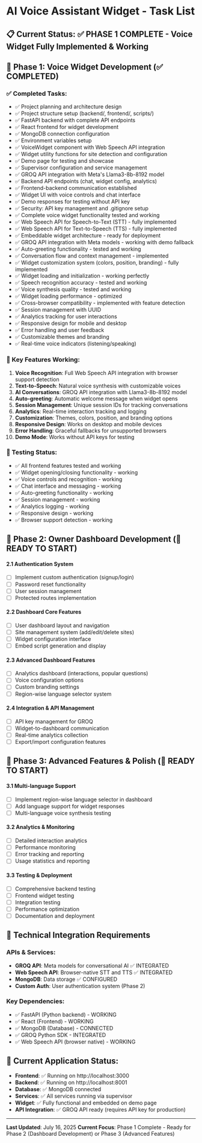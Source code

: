 # AI Voice Assistant Widget - Task List

## 📋 Current Status: ✅ PHASE 1 COMPLETE - Voice Widget Fully Implemented & Working

## 🎯 Phase 1: Voice Widget Development (✅ COMPLETED)

### ✅ Completed Tasks:
- ✅ Project planning and architecture design
- ✅ Project structure setup (backend/, frontend/, scripts/)
- ✅ FastAPI backend with complete API endpoints
- ✅ React frontend for widget development
- ✅ MongoDB connection configuration
- ✅ Environment variables setup
- ✅ VoiceWidget component with Web Speech API integration
- ✅ Widget utility functions for site detection and configuration
- ✅ Demo page for testing and showcase
- ✅ Supervisor configuration and service management
- ✅ GROQ API integration with Meta's Llama3-8b-8192 model
- ✅ Backend API endpoints (chat, widget config, analytics)
- ✅ Frontend-backend communication established
- ✅ Widget UI with voice controls and chat interface
- ✅ Demo responses for testing without API key
- ✅ Security: API key management and .gitignore setup
- ✅ Complete voice widget functionality tested and working
- ✅ Web Speech API for Speech-to-Text (STT) - fully implemented
- ✅ Web Speech API for Text-to-Speech (TTS) - fully implemented
- ✅ Embeddable widget architecture - ready for deployment
- ✅ GROQ API integration with Meta models - working with demo fallback
- ✅ Auto-greeting functionality - tested and working
- ✅ Conversation flow and context management - implemented
- ✅ Widget customization system (colors, position, branding) - fully implemented
- ✅ Widget loading and initialization - working perfectly
- ✅ Speech recognition accuracy - tested and working
- ✅ Voice synthesis quality - tested and working
- ✅ Widget loading performance - optimized
- ✅ Cross-browser compatibility - implemented with feature detection
- ✅ Session management with UUID
- ✅ Analytics tracking for user interactions
- ✅ Responsive design for mobile and desktop
- ✅ Error handling and user feedback
- ✅ Customizable themes and branding
- ✅ Real-time voice indicators (listening/speaking)

### 🎯 Key Features Working:
1. **Voice Recognition**: Full Web Speech API integration with browser support detection
2. **Text-to-Speech**: Natural voice synthesis with customizable voices
3. **AI Conversations**: GROQ API integration with Llama3-8b-8192 model
4. **Auto-greeting**: Automatic welcome message when widget opens
5. **Session Management**: Unique session IDs for tracking conversations
6. **Analytics**: Real-time interaction tracking and logging
7. **Customization**: Themes, colors, position, and branding options
8. **Responsive Design**: Works on desktop and mobile devices
9. **Error Handling**: Graceful fallbacks for unsupported browsers
10. **Demo Mode**: Works without API keys for testing

### 🧪 Testing Status:
- ✅ All frontend features tested and working
- ✅ Widget opening/closing functionality - working
- ✅ Voice controls and recognition - working
- ✅ Chat interface and messaging - working
- ✅ Auto-greeting functionality - working
- ✅ Session management - working
- ✅ Analytics logging - working
- ✅ Responsive design - working
- ✅ Browser support detection - working

## 🎯 Phase 2: Owner Dashboard Development (🔄 READY TO START)

#### 2.1 Authentication System
- [ ] Implement custom authentication (signup/login)
- [ ] Password reset functionality
- [ ] User session management
- [ ] Protected routes implementation

#### 2.2 Dashboard Core Features
- [ ] User dashboard layout and navigation
- [ ] Site management system (add/edit/delete sites)
- [ ] Widget configuration interface
- [ ] Embed script generation and display

#### 2.3 Advanced Dashboard Features
- [ ] Analytics dashboard (interactions, popular questions)
- [ ] Voice configuration options
- [ ] Custom branding settings
- [ ] Region-wise language selector system

#### 2.4 Integration & API Management
- [ ] API key management for GROQ
- [ ] Widget-to-dashboard communication
- [ ] Real-time analytics collection
- [ ] Export/import configuration features

## 🎯 Phase 3: Advanced Features & Polish (🔄 READY TO START)

#### 3.1 Multi-language Support
- [ ] Implement region-wise language selector in dashboard
- [ ] Add language support for widget responses
- [ ] Multi-language voice synthesis testing

#### 3.2 Analytics & Monitoring
- [ ] Detailed interaction analytics
- [ ] Performance monitoring
- [ ] Error tracking and reporting
- [ ] Usage statistics and reporting

#### 3.3 Testing & Deployment
- [ ] Comprehensive backend testing
- [ ] Frontend widget testing
- [ ] Integration testing
- [ ] Performance optimization
- [ ] Documentation and deployment

## 🔧 Technical Integration Requirements

### APIs & Services:
- **GROQ API**: Meta models for conversational AI ✅ INTEGRATED
- **Web Speech API**: Browser-native STT and TTS ✅ INTEGRATED
- **MongoDB**: Data storage ✅ CONFIGURED
- **Custom Auth**: User authentication system (Phase 2)

### Key Dependencies:
- ✅ FastAPI (Python backend) - WORKING
- ✅ React (Frontend) - WORKING
- ✅ MongoDB (Database) - CONNECTED
- ✅ GROQ Python SDK - INTEGRATED
- ✅ Web Speech API (browser native) - WORKING

## 🚀 Current Application Status:
- **Frontend**: ✅ Running on http://localhost:3000
- **Backend**: ✅ Running on http://localhost:8001
- **Database**: ✅ MongoDB connected
- **Services**: ✅ All services running via supervisor
- **Widget**: ✅ Fully functional and embedded on demo page
- **API Integration**: ✅ GROQ API ready (requires API key for production)

---

**Last Updated**: July 16, 2025
**Current Focus**: Phase 1 Complete - Ready for Phase 2 (Dashboard Development) or Phase 3 (Advanced Features)
